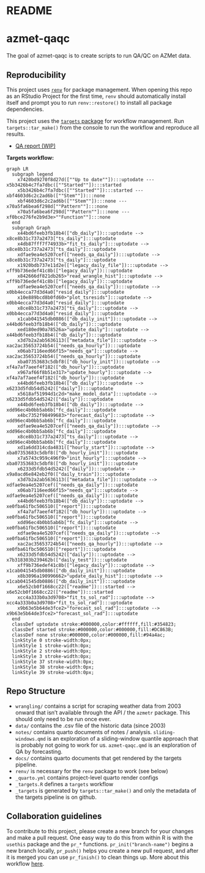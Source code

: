 README
================

<!-- README.md is generated from README.qmd. Please edit that file -->

# azmet-qaqc

<!-- badges: start -->
<!-- badges: end -->

The goal of azmet-qaqc is to create scripts to run QA/QC on AZMet data.

## Reproducibility

This project uses
[`renv`](https://rstudio.github.io/renv/articles/renv.html) for package
management. When opening this repo as an RStudio Project for the first
time, `renv` should automatically install itself and prompt you to run
`renv::restore()` to install all package dependencies.

This project uses the [`targets`
package](https://docs.ropensci.org/targets/) for workflow management.
Run `targets::tar_make()` from the console to run the workflow and
reproduce all results.

- [QA report
  (WIP)](https://cct-datascience.github.io/azmet-qaqc/docs/QA-report.html)

**Targets workflow:**

``` mermaid
graph LR
  subgraph legend
    x7420bd9270f8d27d([""Up to date""]):::uptodate --- x5b3426b4c7fa7dbc([""Started""]):::started
    x5b3426b4c7fa7dbc([""Started""]):::started --- xbf4603d6c2c2ad6b([""Stem""]):::none
    xbf4603d6c2c2ad6b([""Stem""]):::none --- x70a5fa6bea6f298d[""Pattern""]:::none
    x70a5fa6bea6f298d[""Pattern""]:::none --- xf0bce276fe2b9d3e>""Function""]:::none
  end
  subgraph Graph
    x44bd6feeb3fb18b4(["db_daily"]):::uptodate --> x8ce8b31c737a2473["ts_daily"]:::uptodate
    x4db87fff7f74933b>"fit_ts_daily"]:::uptodate --> x8ce8b31c737a2473["ts_daily"]:::uptodate
    xdfae9ea4e5207cef(["needs_qa_daily"]):::uptodate --> x8ce8b31c737a2473["ts_daily"]:::uptodate
    x1920bdb737e11d2e(["legacy_daily_file"]):::uptodate --> xff9b736edef41c8b(["legacy_daily"]):::uptodate
    x842666df821db265>"read_wrangle_hist"]:::uptodate --> xff9b736edef41c8b(["legacy_daily"]):::uptodate
    xdfae9ea4e5207cef(["needs_qa_daily"]):::uptodate --> x0bb4ecca77d3d4a0["resid_daily"]:::uptodate
    x10e889bcd8b0fd60>"plot_tsresids"]:::uptodate --> x0bb4ecca77d3d4a0["resid_daily"]:::uptodate
    x8ce8b31c737a2473["ts_daily"]:::uptodate --> x0bb4ecca77d3d4a0["resid_daily"]:::uptodate
    x1cab041545db0886(["db_daily_init"]):::uptodate --> x44bd6feeb3fb18b4(["db_daily"]):::uptodate
    xed180ed90a78526a>"update_daily"]:::uptodate --> x44bd6feeb3fb18b4(["db_daily"]):::uptodate
    x3d7b2a2ab5636113(["metadata_file"]):::uptodate --> xac2ac35653724b54(["needs_qa_hourly"]):::uptodate
    x06ab7116eed66f15>"needs_qa"]:::uptodate --> xac2ac35653724b54(["needs_qa_hourly"]):::uptodate
    xba07353683c5dbf8(["db_hourly_init"]):::uptodate --> xf4a7af7aeef4f182(["db_hourly"]):::uptodate
    x967af66f8b51e317>"update_hourly"]:::uptodate --> xf4a7af7aeef4f182(["db_hourly"]):::uptodate
    x44bd6feeb3fb18b4(["db_daily"]):::uptodate --> x6233d5fdb54d5242(["daily"]):::uptodate
    x5618af51994d1c2d>"make_model_data"]:::uptodate --> x6233d5fdb54d5242(["daily"]):::uptodate
    x44bd6feeb3fb18b4(["db_daily"]):::uptodate --> xdd96ec4b0bb5ab6b["fc_daily"]:::uptodate
    x4bc7352f98499683>"forecast_daily"]:::uptodate --> xdd96ec4b0bb5ab6b["fc_daily"]:::uptodate
    xdfae9ea4e5207cef(["needs_qa_daily"]):::uptodate --> xdd96ec4b0bb5ab6b["fc_daily"]:::uptodate
    x8ce8b31c737a2473["ts_daily"]:::uptodate --> xdd96ec4b0bb5ab6b["fc_daily"]:::uptodate
    xd1a6dd314cda4831(["hourly_start"]):::uptodate --> xba07353683c5dbf8(["db_hourly_init"]):::uptodate
    x7a5743c959c496f9>"init_hourly"]:::uptodate --> xba07353683c5dbf8(["db_hourly_init"]):::uptodate
    x6233d5fdb54d5242(["daily"]):::uptodate --> x9a0acd6e842eb2f0(["daily_train"]):::uptodate
    x3d7b2a2ab5636113(["metadata_file"]):::uptodate --> xdfae9ea4e5207cef(["needs_qa_daily"]):::uptodate
    x06ab7116eed66f15>"needs_qa"]:::uptodate --> xdfae9ea4e5207cef(["needs_qa_daily"]):::uptodate
    x44bd6feeb3fb18b4(["db_daily"]):::uptodate --> xe0fba61fbc506510(["report"]):::uptodate
    xf4a7af7aeef4f182(["db_hourly"]):::uptodate --> xe0fba61fbc506510(["report"]):::uptodate
    xdd96ec4b0bb5ab6b["fc_daily"]:::uptodate --> xe0fba61fbc506510(["report"]):::uptodate
    xdfae9ea4e5207cef(["needs_qa_daily"]):::uptodate --> xe0fba61fbc506510(["report"]):::uptodate
    xac2ac35653724b54(["needs_qa_hourly"]):::uptodate --> xe0fba61fbc506510(["report"]):::uptodate
    x6233d5fdb54d5242(["daily"]):::uptodate --> x7b318303b239462b(["daily_test"]):::uptodate
    xff9b736edef41c8b(["legacy_daily"]):::uptodate --> x1cab041545db0886(["db_daily_init"]):::uptodate
    x8b3096a190996662>"update_daily_hist"]:::uptodate --> x1cab041545db0886(["db_daily_init"]):::uptodate
    x6e52cb0f1668cc22(["readme"]):::started --> x6e52cb0f1668cc22(["readme"]):::started
    xcc4a333b0a3d9708>"fit_ts_sol_rad"]:::uptodate --> xcc4a333b0a3d9708>"fit_ts_sol_rad"]:::uptodate
    x9b63e5b64de3fce2>"forecast_sol_rad"]:::uptodate --> x9b63e5b64de3fce2>"forecast_sol_rad"]:::uptodate
  end
  classDef uptodate stroke:#000000,color:#ffffff,fill:#354823;
  classDef started stroke:#000000,color:#000000,fill:#DC863B;
  classDef none stroke:#000000,color:#000000,fill:#94a4ac;
  linkStyle 0 stroke-width:0px;
  linkStyle 1 stroke-width:0px;
  linkStyle 2 stroke-width:0px;
  linkStyle 3 stroke-width:0px;
  linkStyle 37 stroke-width:0px;
  linkStyle 38 stroke-width:0px;
  linkStyle 39 stroke-width:0px;
```

## Repo Structure

- `wrangling/` contains a script for scraping weather data from 2003
  onward that isn’t available through the API / the `azmetr` package.
  This should only need to be run once ever.
- `data/` contains the .csv file of the historic data (since 2003)
- `notes/` contains quarto documents of notes / analysis.
  `sliding-windows.qmd` is an exploration of a sliding-window quantile
  approach that is probably not going to work for us. `azmet-qaqc.qmd`
  is an exploration of QA by forecasting.
- `docs/` contains quarto documents that get rendered by the targets
  pipeline.
- `renv/` is necessary for the `renv` package to work (see below)
- `_quarto.yml` contains project-level quarto render configs
- `_targets.R` defines a `targets` workflow
- `_targets` is generated by `targets::tar_make()` and only the metadata
  of the targets pipeline is on github.

## Collaboration guidelines

To contribute to this project, please create a new branch for your
changes and make a pull request. One easy way to do this from within R
is with the `usethis` package and the `pr_*` functions.
`pr_init("branch-name")` begins a new branch locally, `pr_push()` helps
you create a new pull request, and after it is merged you can use
`pr_finish()` to clean things up. More about this workflow
[here](https://usethis.r-lib.org/articles/pr-functions.html).
